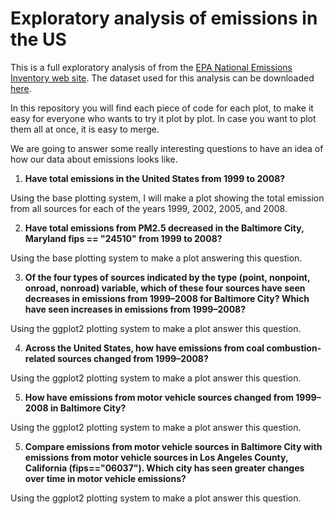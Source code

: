 # Exploratory analysis of emissions in the US
This is a full exploratory analysis of from the [EPA National Emissions Inventory web site](https://www.epa.gov/air-emissions-inventories).
The dataset used for this analysis can be downloaded [here](https://d396qusza40orc.cloudfront.net/exdata%2Fdata%2FNEI_data.zip).

In this repository you will find each piece of code for each plot, to make it easy for everyone who wants to try it plot by plot. In case you want to plot them all at once, it is easy to merge.

We are going to answer some really interesting questions to have an idea of how our data about emissions looks like.

1. **Have total emissions in the United States from 1999 to 2008?**

Using the base plotting system, I will make a plot showing the total emission from all sources for each of the years 1999, 2002, 2005, and 2008.



2. **Have total emissions from PM2.5 decreased in the Baltimore City, Maryland fips == "24510" from 1999 to 2008?**

Using the base plotting system to make a plot answering this question.



3. **Of the four types of sources indicated by the type (point, nonpoint, onroad, nonroad) variable, which of these four sources have seen decreases in emissions from 1999–2008 for Baltimore City? Which have seen increases in emissions from 1999–2008?**

Using the ggplot2 plotting system to make a plot answer this question.



4. **Across the United States, how have emissions from coal combustion-related sources changed from 1999–2008?**

Using the ggplot2 plotting system to make a plot answer this question.



5. **How have emissions from motor vehicle sources changed from 1999–2008 in Baltimore City?**

Using the ggplot2 plotting system to make a plot answer this question.



5. **Compare emissions from motor vehicle sources in Baltimore City with emissions from motor vehicle sources in Los Angeles County, California (fips=="06037"). Which city has seen greater changes over time in motor vehicle emissions?**

Using the ggplot2 plotting system to make a plot answer this question.

